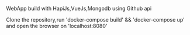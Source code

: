 WebApp build with HapiJs,VueJs,Mongodb using Github api

Clone the repository,run 'docker-compose build' && 'docker-compose up' and open the browser on 'localhost:8080'
